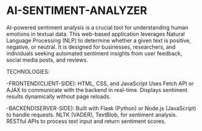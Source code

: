 # AI-SENTIMENT-ANALYZER
AI-powered sentiment analysis is a crucial tool for understanding human emotions in textual data.
This web-based application leverages Natural Language Processing (NLP) to determine whether a given text is positive, negative, or neutral. 
It is designed for businesses, researchers, and individuals seeking automated sentiment insights from user feedback, social media posts, and reviews.

 TECHNOLOGIES:
 
-FRONTEND(CLIENT-SIDE):
 HTML, CSS, and JavaScript
 Uses Fetch API or AJAX to communicate with the backend in real-time.
 Displays sentiment results dynamically without page reloads.

-BACKEND(SERVER-SIDE):
 Built with Flask (Python) or Node.js (JavaScript) to handle requests.
 NLTK (VADER), TextBlob, for sentiment analysis.
 RESTful APIs to process text input and return sentiment scores.
